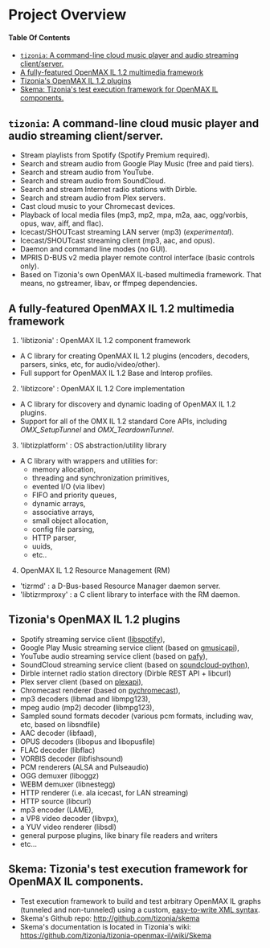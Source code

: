 # Project Overview

#### Table Of Contents

<!-- START doctoc generated TOC please keep comment here to allow auto update -->
<!-- DON'T EDIT THIS SECTION, INSTEAD RE-RUN doctoc TO UPDATE -->


- [`tizonia`: A command-line cloud music player and audio streaming client/server.](#tizonia-a-command-line-cloud-music-player-and-audio-streaming-clientserver)
- [A fully-featured OpenMAX IL 1.2 multimedia framework](#a-fully-featured-openmax-il-12-multimedia-framework)
- [Tizonia's OpenMAX IL 1.2 plugins](#tizonias-openmax-il-12-plugins)
- [Skema: Tizonia's test execution framework for OpenMAX IL components.](#skema-tizonias-test-execution-framework-for-openmax-il-components)

<!-- END doctoc generated TOC please keep comment here to allow auto update -->

## `tizonia`: A command-line cloud music player and audio streaming client/server.

* Stream playlists from Spotify (Spotify Premium required).
* Search and stream audio from Google Play Music (free and paid tiers).
* Search and stream audio from YouTube.
* Search and stream audio from SoundCloud.
* Search and stream Internet radio stations with Dirble.
* Search and stream audio from Plex servers.
* Cast cloud music to your Chromecast devices.
* Playback of local media files (mp3, mp2, mpa, m2a, aac, ogg/vorbis, opus,
  wav, aiff, and flac).
* Icecast/SHOUTcast streaming LAN server (mp3) (*experimental*).
* Icecast/SHOUTcast streaming client (mp3, aac, and opus).
* Daemon and command line modes (no GUI).
* MPRIS D-BUS v2 media player remote control interface (basic controls only).
* Based on Tizonia's own OpenMAX IL-based multimedia framework. That means, no
  gstreamer, libav, or ffmpeg dependencies.

## A fully-featured OpenMAX IL 1.2 multimedia framework

1. 'libtizonia' : OpenMAX IL 1.2 component framework
  * A C library for creating OpenMAX IL 1.2 plugins (encoders, decoders,
  parsers, sinks, etc, for audio/video/other).
  * Full support for OpenMAX IL 1.2 Base and Interop profiles.
2. 'libtizcore' : OpenMAX IL 1.2 Core implementation
  * A C library for discovery and dynamic loading of OpenMAX IL 1.2 plugins.
  * Support for all of the OMX IL 1.2 standard Core APIs, including *OMX_SetupTunnel* and *OMX_TeardownTunnel*.
3. 'libtizplatform' : OS abstraction/utility library
  * A C library with wrappers and utilities for:
    * memory allocation,
    * threading and synchronization primitives,
    * evented I/O (via libev)
    * FIFO and priority queues,
    * dynamic arrays,
    * associative arrays,
    * small object allocation,
    * config file parsing,
    * HTTP parser,
    * uuids,
    * etc..
4. OpenMAX IL 1.2 Resource Management (RM)
  * 'tizrmd' : a D-Bus-based Resource Manager daemon server.
  * 'libtizrmproxy' : a C client library to interface with the RM daemon.

## Tizonia's OpenMAX IL 1.2 plugins

  * Spotify streaming service client ([libspotify](https://github.com/mopidy/libspotify-deb)),
  * Google Play Music streaming service client (based on [gmusicapi](https://github.com/simon-weber/gmusicapi)),
  * YouTube audio streaming service client (based on [pafy](https://github.com/mps-youtube/pafy)),
  * SoundCloud streaming service client (based on [soundcloud-python](https://github.com/soundcloud/soundcloud-python)),
  * Dirble internet radio station directory (Dirble REST API + libcurl)
  * Plex server client (based on [plexapi](https://github.com/pkkid/python-plexapi)),
  * Chromecast renderer (based on [pychromecast](https://github.com/balloob/pychromecast)),
  * mp3 decoders (libmad and libmpg123),
  * mpeg audio (mp2) decoder (libmpg123),
  * Sampled sound formats decoder (various pcm formats, including wav, etc, based on libsndfile)
  * AAC decoder (libfaad),
  * OPUS decoders (libopus and libopusfile)
  * FLAC decoder (libflac)
  * VORBIS decoder (libfishsound)
  * PCM renderers (ALSA and Pulseaudio)
  * OGG demuxer (liboggz)
  * WEBM demuxer (libnestegg)
  * HTTP renderer (i.e. ala icecast, for LAN streaming)
  * HTTP source (libcurl)
  * mp3 encoder (LAME),
  * a VP8 video decoder (libvpx),
  * a YUV video renderer (libsdl)
  * general purpose plugins, like binary file readers and writers
  * etc...

## Skema: Tizonia's test execution framework for OpenMAX IL components.
  * Test execution framework to build and test arbitrary OpenMAX IL graphs (tunneled and
    non-tunneled) using a custom, [easy-to-write XML syntax](http://github.com/tizonia/tizonia-openmax-il/wiki/Mp3Playback101).
  * Skema's Github repo: http://github.com/tizonia/skema
  * Skema's documentation is located in Tizonia's wiki: https://github.com/tizonia/tizonia-openmax-il/wiki/Skema
